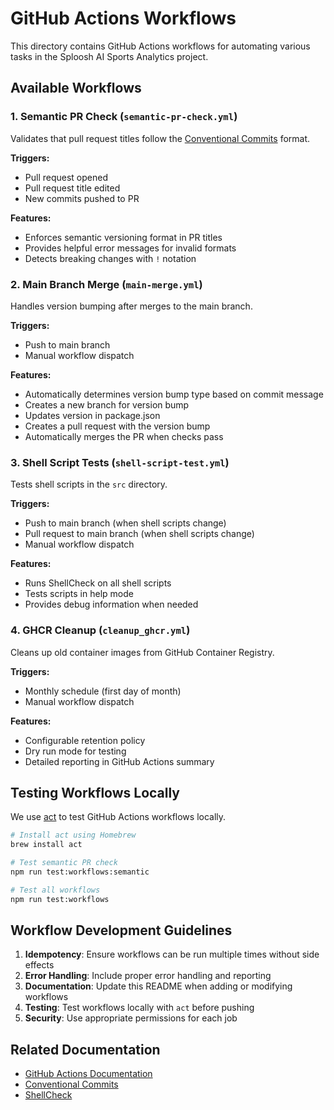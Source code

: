 # GitHub Actions Workflows

This directory contains GitHub Actions workflows for automating various tasks in the Sploosh AI Sports Analytics project.

## Available Workflows

### 1. Semantic PR Check (`semantic-pr-check.yml`)

Validates that pull request titles follow the [Conventional Commits](https://www.conventionalcommits.org/) format.

**Triggers:**
- Pull request opened
- Pull request title edited
- New commits pushed to PR

**Features:**
- Enforces semantic versioning format in PR titles
- Provides helpful error messages for invalid formats
- Detects breaking changes with `!` notation

### 2. Main Branch Merge (`main-merge.yml`)

Handles version bumping after merges to the main branch.

**Triggers:**
- Push to main branch
- Manual workflow dispatch

**Features:**
- Automatically determines version bump type based on commit message
- Creates a new branch for version bump
- Updates version in package.json
- Creates a pull request with the version bump
- Automatically merges the PR when checks pass

### 3. Shell Script Tests (`shell-script-test.yml`)

Tests shell scripts in the `src` directory.

**Triggers:**
- Push to main branch (when shell scripts change)
- Pull request to main branch (when shell scripts change)
- Manual workflow dispatch

**Features:**
- Runs ShellCheck on all shell scripts
- Tests scripts in help mode
- Provides debug information when needed

### 4. GHCR Cleanup (`cleanup_ghcr.yml`)

Cleans up old container images from GitHub Container Registry.

**Triggers:**
- Monthly schedule (first day of month)
- Manual workflow dispatch

**Features:**
- Configurable retention policy
- Dry run mode for testing
- Detailed reporting in GitHub Actions summary

## Testing Workflows Locally

We use [act](https://github.com/nektos/act) to test GitHub Actions workflows locally.

```sh
# Install act using Homebrew
brew install act

# Test semantic PR check
npm run test:workflows:semantic

# Test all workflows
npm run test:workflows
```

## Workflow Development Guidelines

1. **Idempotency**: Ensure workflows can be run multiple times without side effects
2. **Error Handling**: Include proper error handling and reporting
3. **Documentation**: Update this README when adding or modifying workflows
4. **Testing**: Test workflows locally with `act` before pushing
5. **Security**: Use appropriate permissions for each job

## Related Documentation

- [GitHub Actions Documentation](https://docs.github.com/en/actions)
- [Conventional Commits](https://www.conventionalcommits.org/)
- [ShellCheck](https://www.shellcheck.net/)
